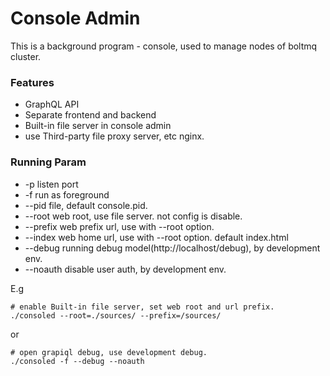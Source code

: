 # Console Admin

This is a background program - console, used to manage nodes of boltmq cluster.

### Features

* GraphQL API
* Separate frontend and backend
* Built-in file server in console admin
* use Third-party file proxy server, etc nginx.


### Running Param

* -p listen port
* -f run as foreground
* --pid file, default console.pid.
* --root web root, use file server. not config is disable.
* --prefix web prefix url, use with --root option.
* --index web home url, use with --root option. default index.html
* --debug running debug model(http://localhost/debug), by development env.
* --noauth disable user auth, by development env.

E.g
```
# enable Built-in file server, set web root and url prefix.
./consoled --root=./sources/ --prefix=/sources/
```

or

```
# open grapiql debug, use development debug.
./consoled -f --debug --noauth
```

